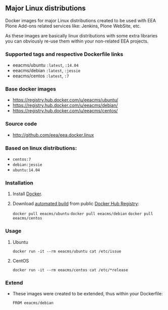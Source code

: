 ## Major Linux distributions

Docker images for major Linux distributions created to be used with
EEA Plone Add-ons related services like: Jenkins, Plone WebSite, etc.

As these images are basically linux distributions with some extra libraries you
can obviously re-use them within your non-related EEA projects.


### Supported tags and respective Dockerfile links

  - eeacms/ubuntu `:latest`, `:14.04`
  - eeacms/debian `:latest`, `:jessie`
  - eeacms/centos `:latest`, `:7`


### Base docker images

 - https://registry.hub.docker.com/u/eeacms/ubuntu/
 - https://registry.hub.docker.com/u/eeacms/debian/
 - https://registry.hub.docker.com/u/eeacms/centos/


### Source code

  - http://github.com/eea/eea.docker.linux


### Based on linux distributions:

  - `centos:7`
  - `debian:jessie`
  - `ubuntu:14.04`


### Installation

1. Install [Docker](https://www.docker.com/).

2. Download [automated build](https://registry.hub.docker.com/u/eeacms/linux/)
   from public [Docker Hub Registry](https://registry.hub.docker.com/):

    `docker pull eeacms/ubuntu`
    `docker pull eeacms/debian`
    `docker pull eeacms/centos`



### Usage

1. Ubuntu

    `docker run -it --rm eeacms/ubuntu cat /etc/issue`

2. CentOS

    `docker run -it --rm eeacms/centos cat /etc/*release`


### Extend

* These images were created to be extended, thus within your Dockerfile:

    `FROM eeacms/debian`
